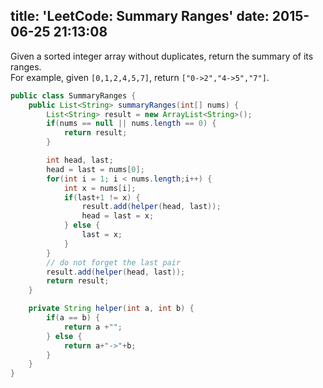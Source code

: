title: 'LeetCode: Summary Ranges'
date: 2015-06-25 21:13:08
---
 Given a sorted integer array without duplicates, return the summary of its ranges.<br/>
For example, given `[0,1,2,4,5,7]`, return `["0->2","4->5","7"]`.

```java
public class SummaryRanges {
    public List<String> summaryRanges(int[] nums) {
        List<String> result = new ArrayList<String>();
        if(nums == null || nums.length == 0) {
            return result;
        }

        int head, last;
        head = last = nums[0];
        for(int i = 1; i < nums.length;i++) {
            int x = nums[i];
            if(last+1 != x) {
                result.add(helper(head, last));
                head = last = x;
            } else {
                last = x;
            }
        }
        // do not forget the last pair
        result.add(helper(head, last));
        return result;
    }

    private String helper(int a, int b) {
        if(a == b) {
            return a +"";
        } else {
            return a+"->"+b;
        }
    }
}
```
